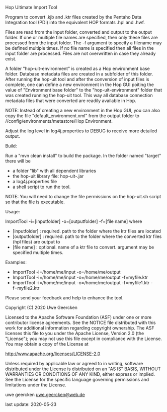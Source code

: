Hop Ultimate Import Tool

Program to convert .kjb and .ktr files created by the Pentaho Data Integration tool (PDI) into the equivalent HOP formats .hpl and .hwf.

Files are read from the input folder, converted and output to the output folder. If one or multiple file names are specified, then only these files are processed from the input folder. The -f argument to specify a filename may be defined multiple times. If no file name is specified then all files in the input folder are processed. Files are not overwritten in case they already exist.

A folder "hop-uit-environment" is created as a Hop environment base folder. Database metadata files are created in a subfolder of this folder. After running the hop-uit tool and after the conversion of input files is complete, one can define a new environment in the Hop GUI poiting the value of "Environment base folder" to the "hop-uit-environment" folder that was created running the hop-uit tool. This way all database connection metadata files that were converted are readily available in Hop.

NOTE: Instead of creating a new environment in the Hop GUI, you can also copy the file "default_environment.xml" from the output folder to /<Hop installation folder>/config/environments/metastore/Hop Environment.

Adjust the log level in log4j.properties to DEBUG to receive more detailed output.

Build:

Run a "mvn clean install" to build the package. In the folder named "target" there will be

* a folder "lib" with all dependent libraries
* the hop-uit library file: hop-uit-<version>.jar
* a log4j.properties file
* a shell script to run the tool.

NOTE: You will need to change the file permissions on the hop-uit.sh script so that the file is executable.

Usage:

ImportTool -i=[inputfolder] -o=[outputfolder] -f=[file name]
where

* [inputfolder]          : required. path to the folder where the ktr files are located
* [outputfolder]         : required. path to the folder where the converted ktr files (hpl files) are output to
* [file name]            : optional. name of a ktr file to convert. argument may be specified multiple times.

Examples:

* ImportTool -i=/home/me/input -o=/home/me/output
* ImportTool -i=/home/me/input -o=/home/me/output -f=myfile.ktr
* ImportTool -i=/home/me/input -o=/home/me/output -f=myfile1.ktr -f=myfile2.ktr

Please send your feedback and help to enhance the tool.

Copyright (C) 2020  Uwe Geercken

Licensed to the Apache Software Foundation (ASF) under one
or more contributor license agreements.  See the NOTICE file
distributed with this work for additional information
regarding copyright ownership.  The ASF licenses this file
to you under the Apache License, Version 2.0 (the
"License"); you may not use this file except in compliance
with the License.  You may obtain a copy of the License at

  http://www.apache.org/licenses/LICENSE-2.0

Unless required by applicable law or agreed to in writing,
software distributed under the License is distributed on an
"AS IS" BASIS, WITHOUT WARRANTIES OR CONDITIONS OF ANY
KIND, either express or implied.  See the License for the
specific language governing permissions and limitations
under the License.

uwe geercken
uwe.geercken@web.de

last update: 2020-05-23
